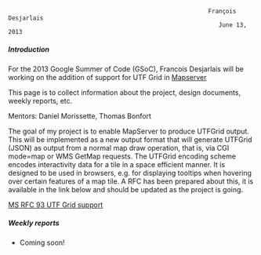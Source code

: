                                                                                                                              
                                                             François Desjarlais                                                     
                                                                June 13, 2013 

##### Introduction

For the 2013 Google Summer of Code (GSoC), Francois Desjarlais will be working on the addition of support for UTF Grid in [Mapserver](http://mapserver.org/)

This page is to collect information about the project, design documents, weekly reports, etc.

Mentors: Daniel Morissette, Thomas Bonfort

The goal of my project is to enable MapServer to produce UTFGrid output. This will be implemented as a new output format that will generate UTFGrid (JSON) as output from a normal map draw operation, that is, via CGI mode=map or WMS GetMap requests. The UTFGrid encoding scheme encodes interactivity data for a tile in a space efficient manner. It is designed to be used in browsers, e.g. for displaying tooltips when hovering over certain features of a map tile. A RFC has been prepared about this, it is available in the link below and should be updated as the project is going.

[MS RFC 93 UTF Grid support](http://mapserver.org/development/rfc/ms-rfc-93.html)


##### Weekly reports

* Coming soon!

